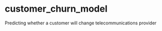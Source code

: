 customer_churn_model
==============================

Predicting whether a customer will change telecommunications provider
